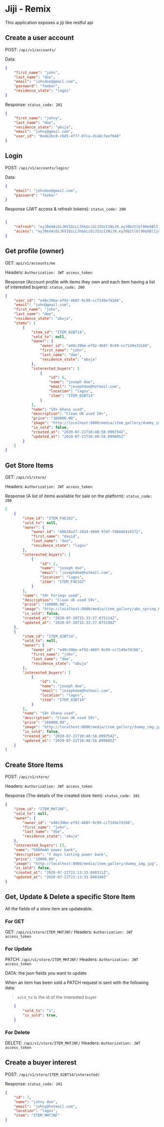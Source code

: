 # Jiji - Remix

This application exposes a jiji like restful api

## Create a user account
POST: `/api/v1/accounts/`

Data:

```json
{
    "first_name": "john",
    "last_name": "doe",
    "email": "johndoe@gmail.com",
    "password": "foobar",
    "residence_state": "lagos"
}
```
Response:
`status_code: 201`
```json
{
    "first_name": "johny",
    "last_name": "doe",
    "residence_state": "abuja",
    "email": "johny@gmail.com",
    "user_id": "0ede2bc8-c6d5-4f77-87ca-d1a8c7eef048"
}
```

## Login 
POST: `/api/v1/accounts/login/`

Data:

```json
{
    "email": "johndoe@gmail.com",
    "password": "foobar"
}
```
Response (JWT access & refresh tokens):
`status_code: 200`
```json

{
    "refresh": "eyJ0eXAiOiJKV1QiLCJhbGciOiJIUzI1NiJ9.eyJ0b2tlbl90eXBlIjoicmVmcmVzaCIsImV4cCI6MTU5NTU0MTU0NywianRpIjoiOWQwNTJhZDRmZmI3NGEyNjkxNWIxMzViNjBjMzg2ZDYiLCJ1c2VyX2lkIjoiZTQwYzM5YmUtZWY5Mi00NjhmLTljOTktY2M3MTQ5ZTdkMTY2In0.KtA3ylrtcmri7XWdnaclK-q4Lt-E7JlHx-RO92ZE6ks",
    "access": "eyJ0eXAiOiJKV1QiLCJhbGciOiJIUzI1NiJ9.eyJ0b2tlbl90eXBlIjoiYWNjZXNzIiwiZXhwIjoxNTk1NDU2MDQ3LCJqdGkiOiJlZGRjMGM1ZmQxMTY0M2E3YjZiN2IyNTgwYzA2ZjA1MiIsInVzZXJfaWQiOiJlNDBjMzliZS1lZjkyLTQ2OGYtOWM5OS1jYzcxNDllN2QxNjYifQ.QOB9GO1hGq5dobcK6-3w0VsRvYwvMe_pBbQtDNwW7oE"
}
```

## Get profile (owner)
GET: `api/v1/accounts/me`

Headers: `Authorization: JWT access_token`

Response (Account profile with items they own and each item having a list of interested buyers): `status_code: 200`

```json
{
    "user_id": "e40c39be-ef92-468f-9c99-cc7149e7d166",
    "email": "john@gmail.com",
    "first_name": "john",
    "last_name": "doe",
    "residence_state": "abuja",
    "items": [
        {
            "item_id": "ITEM_02BT14",
            "sold_to": null,
            "owner": {
                "owner_id": "e40c39be-ef92-468f-9c99-cc7149e7d166",
                "first_name": "john",
                "last_name": "doe",
                "residence_state": "abuja"
            },
            "interested_buyers": [
                {
                    "id": 6,
                    "name": "joseph doe",
                    "email": "josephdoe@hotmail.com",
                    "location": "lagos",
                    "item": "ITEM_02BT14"
                }
            ],
            "name": "S9+ Ghana used",
            "description": "Clean UK used S9+",
            "price": "160000.00",
            "image": "http://localhost:8000/media/item_gallery/dummy_img.jpg",
            "is_sold": false,
            "created_at": "2020-07-21T10:48:58.099754Z",
            "updated_at": "2020-07-21T10:48:58.099805Z"
        }
    ]
}
```
## Get Store Items
GET: `/api/v1/store/`

Headers: `Authorization: JWT access_token`

Response (A list of items available for sale on the platform): `status_code: 200`

```json
[
    {
        "item_id": "ITEM_F4E1OJ",
        "sold_to": null,
        "owner": {
            "owner_id": "40b28a27-3424-4999-97df-fd8446416572",
            "first_name": "david",
            "last_name": "doe",
            "residence_state": "lagos"
        },
        "interested_buyers": [
            {
                "id": 2,
                "name": "joseph doe",
                "email": "josephdoe@hotmail.com",
                "location": "lagos",
                "item": "ITEM_F4E1OJ"
            }
        ],
        "name": "S9+ Foriegn used",
        "description": "Clean UK used S9+",
        "price": "140000.00",
        "image": "http://localhost:8000/media/item_gallery/abc_spring_RYwFcQw.png",
        "is_sold": false,
        "created_at": "2020-07-20T15:33:27.675114Z",
        "updated_at": "2020-07-20T15:33:27.675198Z"
    },
    {
        "item_id": "ITEM_02BT14",
        "sold_to": null,
        "owner": {
            "owner_id": "e40c39be-ef92-468f-9c99-cc7149e7d166",
            "first_name": "john",
            "last_name": "doe",
            "residence_state": "abuja"
        },
        "interested_buyers": [
            {
                "id": 6,
                "name": "joseph doe",
                "email": "josephdoe@hotmail.com",
                "location": "lagos",
                "item": "ITEM_02BT14"
            }
        ],
        "name": "S9+ Ghana used",
        "description": "Clean UK used S9+",
        "price": "160000.00",
        "image": "http://localhost:8000/media/item_gallery/dummy_img.jpg",
        "is_sold": false,
        "created_at": "2020-07-21T10:48:58.099754Z",
        "updated_at": "2020-07-21T10:48:58.099805Z"
    }
]
```

## Create Store Items
POST: `/api/v1/store/`

Headers: `Authorization: JWT access_token`

Response (The details of the created store item): `status_code: 201`

```json
{
    "item_id": "ITEM_MHTJNF",
    "sold_to": null,
    "owner": {
        "owner_id": "e40c39be-ef92-468f-9c99-cc7149e7d166",
        "first_name": "john",
        "last_name": "doe",
        "residence_state": "abuja"
    },
    "interested_buyers": [],
    "name": "5000mAh power bank",
    "description": "7 days lasting power bank",
    "price": "16000.00",
    "image": "http://localhost:8000/media/item_gallery/dummy_img.jpg",
    "is_sold": false,
    "created_at": "2020-07-22T22:13:33.848311Z",
    "updated_at": "2020-07-22T22:13:33.848348Z"
}
```

## Get, Update & Delete a specific Store Item
All the fields of a store item are updateable. 

### For GET
GET: `/api/v1/store/ITEM_MHTJNF/`
Headers: `Authorization: JWT access_token`

### For Update
PATCH: `/api/v1/store/ITEM_MHTJNF/`
Headers: `Authorization: JWT access_token`

DATA: the json fields you want to update

When an item has been sold a PATCH request is sent with the following data:
> `sold_to` is the id of the interested buyer
```json
    {
        "sold_to": "1",
        "is_sold": true,
    }
```
### For Delete
DELETE: `/api/v1/store/ITEM_MHTJNF/`
Headers: `Authorization: JWT access_token`


## Create a buyer interest

POST: `/api/v1/store/ITEM_02BT14/interested/`

Response: `status_code: 201`

```json
{
    "id": 7,
    "name": "johny doe",
    "email": "johny@hotmail.com",
    "location": "lagos",
    "item": "ITEM_MHTJNF"
}

```